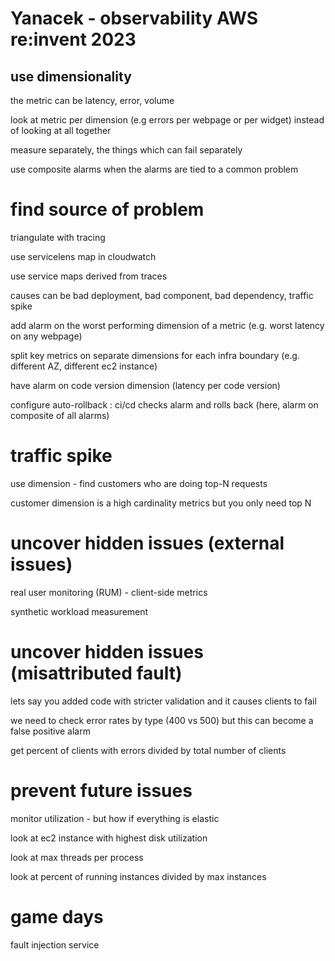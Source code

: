 
# Yanacek - observability AWS re:invent 2023

## use dimensionality

the metric can be latency, error, volume

look at metric per dimension (e.g errors per webpage or per widget) instead of looking at all together

measure separately, the things which can fail separately

use composite alarms when the alarms are tied to a common problem

# find source of problem

triangulate with tracing

use servicelens map in cloudwatch

use service maps derived from traces

causes can be bad deployment, bad component, bad dependency, traffic spike

add alarm on the worst performing dimension of a metric (e.g. worst latency on any webpage)

split key metrics on separate dimensions for each infra boundary (e.g. different AZ, different ec2 instance)

have alarm on code version dimension (latency per code version)
 
configure auto-rollback : ci/cd checks alarm and rolls back (here, alarm on composite of all alarms)

# traffic spike

use dimension - find customers who are doing top-N requests

customer dimension is a high cardinality metrics but you only need top N

# uncover hidden issues (external issues)

real user monitoring (RUM) - client-side metrics

synthetic workload measurement

# uncover hidden issues (misattributed fault)

lets say you added code with stricter validation and it causes clients to fail

we need to check error rates by type (400 vs 500) but this can become a false positive alarm

get percent of clients with errors divided by total number of clients

# prevent future issues

monitor utilization - but how if everything is elastic 

look at ec2 instance with highest disk utilization

look at max threads per process

look at percent of running instances divided by max instances

# game days

fault injection service



















